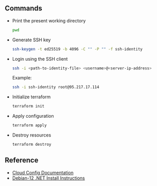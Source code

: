 ## Commands

- Print the present working directory

  ```sh
  pwd
  ````

- Generate SSH key

  ```sh
  ssh-keygen -t ed25519 -b 4096 -C "" -P "" -f ssh-identity
  ```

- Login using the SSH client

  ```sh
  ssh -i <path-to-identity-file> <username>@<server-ip-address>
  ````

  Example:
  
  ```sh
  ssh -i ssh-identity root@95.217.17.114
  ```

- Initialize terraform

  ```sh
  terraform init
  ```

- Apply configuration

  ```sh
  terraform apply
  ```

- Destroy resources

  ```sh
  terraform destroy
  ```

## Reference

- [Cloud Config Documentation](https://cloudinit.readthedocs.io/en/latest/reference/examples.html)
- [Debian-12 .NET Install Instructions](https://learn.microsoft.com/nb-no/dotnet/core/install/linux-debian?tabs=dotnet9#debian-12)
